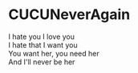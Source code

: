 # CUCUNeverAgain

I hate you I love you  
I hate that I want you  
You want her, you need her  
And I'll never be her   
